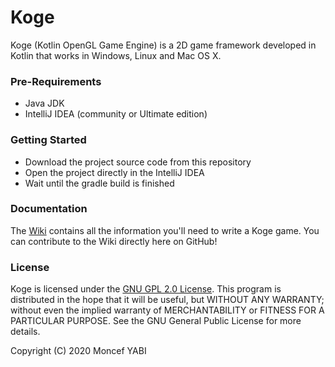 # Koge
Koge (Kotlin OpenGL Game Engine) is a 2D game framework developed in Kotlin that works in Windows, Linux and Mac OS X.

### Pre-Requirements
* Java JDK
* IntelliJ IDEA (community or Ultimate edition)
 
### Getting Started 
* Download the project source code from this repository
* Open the project directly in the IntelliJ IDEA
* Wait until the gradle build is finished
### Documentation
The [Wiki](https://github.com/MoncefYabi/Koge/wiki) contains all the information you'll need to write a Koge game. You can contribute to the Wiki directly here on GitHub!
### License 
Koge is licensed under the [GNU GPL 2.0 License](http://www.gnu.org/licenses/old-licenses/gpl-2.0.html). This program is distributed in the hope that it will be useful, but WITHOUT ANY WARRANTY; without even the implied warranty of MERCHANTABILITY or FITNESS FOR A PARTICULAR PURPOSE. See the GNU General Public License for more details.

Copyright (C) 2020 Moncef YABI